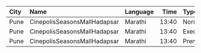 | City | Name                         | Language |  Time | Type      | Price | Capacity | Booked |
| :--- | :--------------------------- | :------- | ----: | :-------- | ----: | -------: | -----: |
| Pune | CinepolisSeasonsMallHadapsar | Marathi  | 13:40 | Normal    |  112₹ |        8 |      0 |
| Pune | CinepolisSeasonsMallHadapsar | Marathi  | 13:40 | Executive |  112₹ |       31 |      0 |
| Pune | CinepolisSeasonsMallHadapsar | Marathi  | 13:40 | Premium   |  112₹ |       11 |      7 |